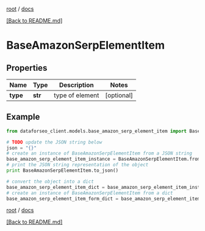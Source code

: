 [root](./../ "root") / [docs](./ "docs")

[[Back to README.md]](./../README.md "[Back to README.md]")

# BaseAmazonSerpElementItem

## Properties

Name | Type | Description | Notes
------------ | ------------- | ------------- | -------------
**type** | **str** | type of element | [optional]

## Example

```python
from dataforseo_client.models.base_amazon_serp_element_item import BaseAmazonSerpElementItem

# TODO update the JSON string below
json = "{}"
# create an instance of BaseAmazonSerpElementItem from a JSON string
base_amazon_serp_element_item_instance = BaseAmazonSerpElementItem.from_json(json)
# print the JSON string representation of the object
print BaseAmazonSerpElementItem.to_json()

# convert the object into a dict
base_amazon_serp_element_item_dict = base_amazon_serp_element_item_instance.to_dict()
# create an instance of BaseAmazonSerpElementItem from a dict
base_amazon_serp_element_item_form_dict = base_amazon_serp_element_item.from_dict(base_amazon_serp_element_item_dict)
```

  

[root](./../ "root") / [docs](./ "docs")

[[Back to README.md]](./../README.md "[Back to README.md]")
